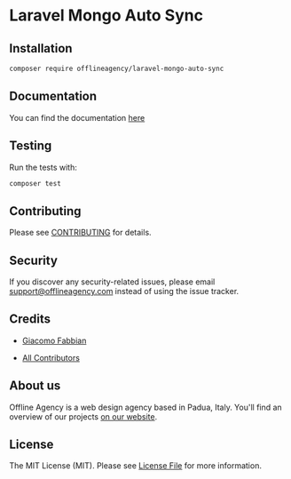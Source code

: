 # Laravel Mongo Auto Sync

## Installation

```bash
composer require offlineagency/laravel-mongo-auto-sync
```

## Documentation
You can find the documentation [here](https://docs.offlineagency.com/laravel-mongo-auto-sync/)

## Testing
Run the tests with:
``` bash
composer test
```

## Contributing
Please see [CONTRIBUTING](CONTRIBUTING.md) for details.

## Security
If you discover any security-related issues, please email [support@offlineagency.com]('https://mail.google.com/mail/u/0/?view=cm&fs=1&tf=1&source=mailto&to=support@offlineagency.com') instead of using the issue tracker.

## Credits
- [Giacomo Fabbian]('https://github.com/Giacomo92')

- [All Contributors]('https://github.com/offline-agency/laravel-mongo-auto-sync/pulse')

## About us
Offline Agency is a web design agency based in Padua, Italy. You'll find an overview of our projects [on our website]('https://offlineagency.it/#home').


## License
The MIT License (MIT). Please see [License File]('https://github.com/offline-agency/laravel-mongo-auto-sync/blob/master/LICENSE.md') for more information.
